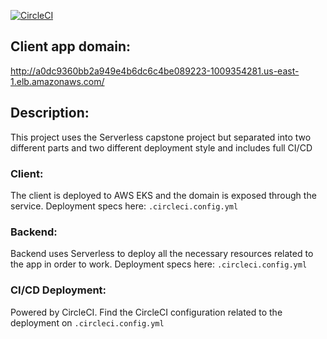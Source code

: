 [![CircleCI](https://dl.circleci.com/status-badge/img/gh/aledeulo/cloud-dev-capstone-project/tree/master.svg?style=svg)](https://dl.circleci.com/status-badge/redirect/gh/aledeulo/cloud-dev-capstone-project/tree/master)

## Client app domain:
http://a0dc9360bb2a949e4b6dc6c4be089223-1009354281.us-east-1.elb.amazonaws.com/

## Description:
This project uses the Serverless capstone project but separated into two different parts and two different deployment style and includes full CI/CD
### Client:
The client is deployed to AWS EKS and the domain is exposed through the service. Deployment specs here: `.circleci.config.yml`
### Backend:
Backend uses Serverless to deploy all the necessary resources related to the app in order to work. Deployment specs here: `.circleci.config.yml`

### CI/CD Deployment:
Powered by CircleCI. Find the CircleCI configuration related to the deployment on `.circleci.config.yml`